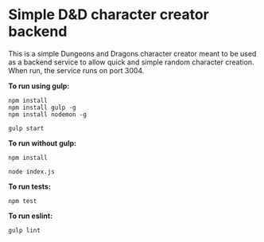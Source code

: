 # Simple D&D character creator backend

This is a simple Dungeons and Dragons character creator meant to be used as a
backend service to allow quick and simple random character creation.  When run,
the service runs on port 3004.

**To run using gulp:**
```
npm install
npm install gulp -g
npm install nodemon -g

gulp start
```

**To run without gulp:**
```
npm install

node index.js
```

**To run tests:**
```
npm test
```

**To run eslint:**
```
gulp lint
```
